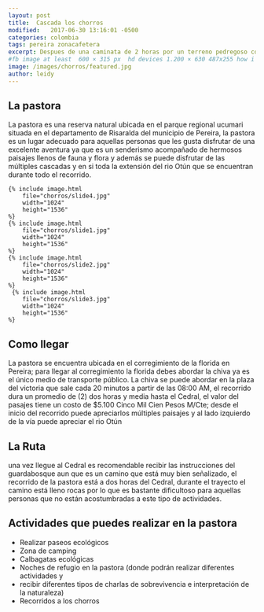 ```yaml
---
layout: post
title:  Cascada los chorros
modified:   2017-06-30 13:16:01 -0500
categories: colombia 
tags: pereira zonacafetera
excerpt: Despues de una caminata de 2 horas por un terreno pedregoso con el rio Otún al costado se llega a esta hermosa cascada de 20 metros de altura, este tesoro  se encuentra oculto en el Santuario de Fauna y Flora Otún Quimbaya, vale la pena visitarla!!
#fb image at least  600 × 315 px  hd devices 1.200 × 630 487x255 how i see it
image: /images/chorros/featured.jpg
author: leidy
---
```


## La pastora 

La pastora es una reserva natural ubicada en el parque regional ucumari situada en el departamento de Risaralda del municipio de Pereira, la pastora es un lugar adecuado para aquellas personas que les gusta disfrutar de una excelente
aventura ya que es un senderismo acompañado de hermosos paisajes llenos de fauna y flora y además se puede disfrutar de las múltiples cascadas y en si toda la extensión del rio Otún que se encuentran durante todo el recorrido.

<amp-carousel 
    width="1024"
    height="1500"
    layout="responsive"
    type="slides"
    autoplay
    delay="2000">

    {% include image.html 
        file="chorros/slide4.jpg" 
        width="1024"
        height="1536"
    %} 
    {% include image.html 
        file="chorros/slide1.jpg" 
        width="1024"
        height="1536"
    %} 
    {% include image.html 
        file="chorros/slide2.jpg" 
        width="1024"
        height="1536"
    %} 
     {% include image.html 
        file="chorros/slide3.jpg" 
        width="1024"
        height="1536"
    %} 
</amp-carousel>

## Como llegar 

La pastora se encuentra ubicada en el corregimiento de la florida en Pereira; para llegar al corregimiento la florida debes abordar la chiva ya es el único medio de transporte público. La chiva se puede abordar en la plaza del victoria que sale cada 20 minutos a partir de las 08:00 AM, el recorrido dura un promedio de (2) dos horas y media hasta el Cedral, el valor del pasajes tiene un costo de $5.100 Cinco Mil Cien Pesos M/Cte; desde el inicio del recorrido puede apreciarlos múltiples paisajes y al lado izquierdo de la vía puede apreciar el rio Otún

## La Ruta 

una vez llegue al Cedral es recomendable recibir las instrucciones del guardabosque aun que es un camino que está muy bien señalizado, el recorrido de la pastora está a dos horas del Cedral, durante el trayecto el camino está lleno rocas por lo que es bastante dificultoso para aquellas personas que no están acostumbradas a este tipo de actividades.


## Actividades que puedes realizar en la pastora

* Realizar paseos ecológicos
* Zona de camping
* Calbagatas ecológicas
* Noches de refugio en la pastora (donde podrán realizar diferentes actividades y
* recibir diferentes tipos de charlas de sobrevivencia e interpretación de la naturaleza)
* Recorridos a los chorros